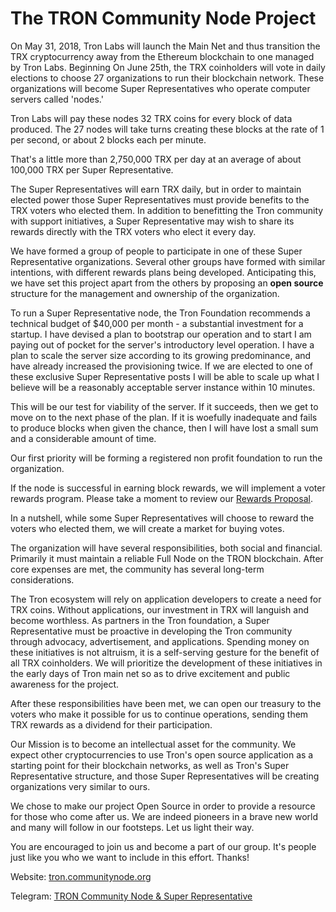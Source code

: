 # The TRON Community Node Project


On May 31, 2018, Tron Labs will launch the Main Net and thus transition the TRX cryptocurrency away from the Ethereum blockchain to one managed by Tron Labs. Beginning On June 25th, the TRX coinholders will vote in daily elections to choose 27 organizations to run their blockchain network. These organizations will become Super Representatives who operate computer servers called 'nodes.'

Tron Labs will pay these nodes 32 TRX coins for every block of data produced. The 27 nodes will take turns creating these blocks at the rate of 1 per second, or about 2 blocks each per minute.

That's a little more than 2,750,000 TRX per day at an average of about 100,000 TRX per Super Representative.

The Super Representatives will earn TRX daily, but in order to maintain elected power those Super Representatives must provide benefits to the TRX voters who elected them. In addition to benefitting the Tron community with support initiatives, a Super Representative may wish to share its rewards directly with the TRX voters who elect it every day. 

We have formed a group of people to participate in one of these Super Representative organizations. Several other groups have formed with similar intentions, with different rewards plans being developed. Anticipating this, we have set this project apart from the others by proposing an **open source** structure for the management and ownership of the organization.

To run a Super Representative node, the Tron Foundation recommends a technical budget of $40,000 per month - a substantial investment for a startup. I have devised a plan to bootstrap our operation and to start I am paying out of pocket for the server's introductory level operation.  I have a plan to scale the server size according to its growing predominance, and have already increased the provisioning twice. If we are elected to one of these exclusive Super Representative posts I will be able to scale up what I believe will be a reasonably acceptable server instance within 10 minutes.

This will be our test for viability of the server.  If it succeeds, then we get to move on to the next phase of the plan. If it is woefully inadequate and fails to produce blocks when given the chance, then I will have lost a small sum and a considerable amount of time.

Our first priority will be forming a registered non profit foundation to run the organization. 

If the node is successful in earning block rewards, we will implement a voter rewards program. Please take a moment to review our [Rewards Proposal](https://github.com/bondibox/community-node/blob/master/doc/rewards_plan.md).

In a nutshell, while some Super Representatives will choose to reward the voters who elected them, we will create a market for buying votes.

The organization will have several responsibilities, both social and financial. Primarily it must maintain a reliable Full Node on the TRON blockchain. After core expenses are met, the community has several long-term considerations. 

The Tron ecosystem will rely on application developers to create a need for TRX coins. Without applications, our investment in TRX will languish and become worthless. As partners in the Tron foundation, a Super Representative must be proactive in developing the Tron community through advocacy, advertisement, and applications. Spending money on these initiatives is not altruism, it is a self-serving gesture for the benefit of all TRX coinholders. We will prioritize the development of these initiatives in the early days of Tron main net so as to drive excitement and public awareness for the project.

After these responsibilities have been met, we can open our treasury to the voters who make it possible for us to continue operations, sending them TRX rewards as a dividend for their participation.

Our Mission is to become an intellectual asset for the community. We expect other cryptocurrencies to use Tron's open source application as a starting point for their blockchain networks, as well as Tron's Super Representative structure, and those Super Representatives will be creating organizations very similar to ours.

We chose to make our project Open Source in order to provide a resource for those who come after us. We are indeed pioneers in a brave new world and many will follow in our footsteps. Let us light their way.

You are encouraged to join us and become a part of our group. It's people just like you who we want to include in this effort. Thanks!

Website:
[tron.communitynode.org](http://tron.communitynode.org)

Telegram:
[TRON Community Node & Super Representative](https://t.me/CommunityNode)

